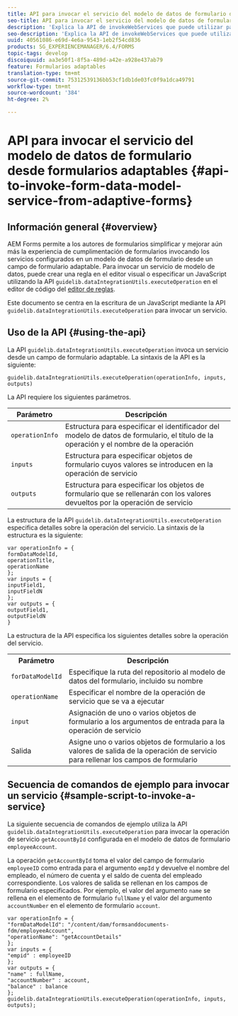 ```yaml
---
title: API para invocar el servicio del modelo de datos de formulario desde formularios adaptables
seo-title: API para invocar el servicio del modelo de datos de formulario desde formularios adaptables
description: 'Explica la API de invokeWebServices que puede utilizar para invocar servicios web escritos en WSDL desde un campo de formulario adaptable. '
seo-description: 'Explica la API de invokeWebServices que puede utilizar para invocar servicios web escritos en WSDL desde un campo de formulario adaptable. '
uuid: 40561086-e69d-4e6a-9543-1eb2f54cd836
products: SG_EXPERIENCEMANAGER/6.4/FORMS
topic-tags: develop
discoiquuid: aa3e50f1-8f5a-489d-a42e-a928e437ab79
feature: Formularios adaptables
translation-type: tm+mt
source-git-commit: 75312539136bb53cf1db1de03fc0f9a1dca49791
workflow-type: tm+mt
source-wordcount: '384'
ht-degree: 2%

---
```



# API para invocar el servicio del modelo de datos de formulario desde formularios adaptables {#api-to-invoke-form-data-model-service-from-adaptive-forms}

## Información general {#overview}

AEM Forms permite a los autores de formularios simplificar y mejorar aún más la experiencia de cumplimentación de formularios invocando los servicios configurados en un modelo de datos de formulario desde un campo de formulario adaptable. Para invocar un servicio de modelo de datos, puede crear una regla en el editor visual o especificar un JavaScript utilizando la API `guidelib.dataIntegrationUtils.executeOperation` en el editor de código del [editor de reglas](/help/forms/using/rule-editor.md).

Este documento se centra en la escritura de un JavaScript mediante la API `guidelib.dataIntegrationUtils.executeOperation` para invocar un servicio.

## Uso de la API {#using-the-api}

La API `guidelib.dataIntegrationUtils.executeOperation` invoca un servicio desde un campo de formulario adaptable. La sintaxis de la API es la siguiente:

```
guidelib.dataIntegrationUtils.executeOperation(operationInfo, inputs, outputs)
```

La API requiere los siguientes parámetros.

| Parámetro | Descripción |
|---|---|
| `operationInfo` | Estructura para especificar el identificador del modelo de datos de formulario, el título de la operación y el nombre de la operación |
| `inputs` | Estructura para especificar objetos de formulario cuyos valores se introducen en la operación de servicio |
| `outputs` | Estructura para especificar los objetos de formulario que se rellenarán con los valores devueltos por la operación de servicio |

La estructura de la API `guidelib.dataIntegrationUtils.executeOperation` especifica detalles sobre la operación del servicio. La sintaxis de la estructura es la siguiente:

```
var operationInfo = {
formDataModelId,
operationTitle,
operationName
};
var inputs = {
inputField1,
inputFieldN
};
var outputs = {
outputField1,
outputFieldN
}
```

La estructura de la API especifica los siguientes detalles sobre la operación del servicio.

<table> 
 <tbody> 
  <tr> 
   <th>Parámetro</th> 
   <th>Descripción</th> 
  </tr> 
  <tr> 
   <td><code>forDataModelId</code></td> 
   <td>Especifique la ruta del repositorio al modelo de datos del formulario, incluido su nombre</td> 
  </tr> 
  <tr> 
   <td><code>operationName</code></td> 
   <td>Especificar el nombre de la operación de servicio que se va a ejecutar</td> 
  </tr> 
  <tr> 
   <td><code>input</code></td> 
   <td>Asignación de uno o varios objetos de formulario a los argumentos de entrada para la operación de servicio</td> 
  </tr> 
  <tr> 
   <td>Salida</td> 
   <td>Asigne uno o varios objetos de formulario a los valores de salida de la operación de servicio para rellenar los campos de formulario<br /> </td> 
  </tr> 
 </tbody> 
</table>

## Secuencia de comandos de ejemplo para invocar un servicio {#sample-script-to-invoke-a-service}

La siguiente secuencia de comandos de ejemplo utiliza la API `guidelib.dataIntegrationUtils.executeOperation` para invocar la operación de servicio `getAccountById` configurada en el modelo de datos de formulario `employeeAccount`.

La operación `getAccountById` toma el valor del campo de formulario `employeeID` como entrada para el argumento `empId` y devuelve el nombre del empleado, el número de cuenta y el saldo de cuenta del empleado correspondiente. Los valores de salida se rellenan en los campos de formulario especificados. Por ejemplo, el valor del argumento `name` se rellena en el elemento de formulario `fullName` y el valor del argumento `accountNumber` en el elemento de formulario `account`.

```
var operationInfo = {
"formDataModelId": "/content/dam/formsanddocuments-fdm/employeeAccount",
"operationName": "getAccountDetails"
};
var inputs = {
"empid" : employeeID
};
var outputs = {
"name" : fullName,
"accountNumber" : account,
"balance" : balance
};
guidelib.dataIntegrationUtils.executeOperation(operationInfo, inputs, outputs);
```

